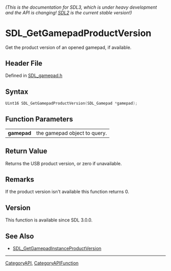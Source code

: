 ###### (This is the documentation for SDL3, which is under heavy development and the API is changing! [SDL2](https://wiki.libsdl.org/SDL2/) is the current stable version!)
# SDL_GetGamepadProductVersion

Get the product version of an opened gamepad, if available.

## Header File

Defined in [SDL_gamepad.h](https://github.com/libsdl-org/SDL/blob/main/include/SDL3/SDL_gamepad.h)

## Syntax

```c
Uint16 SDL_GetGamepadProductVersion(SDL_Gamepad *gamepad);

```

## Function Parameters

|                 |                              |
| --------------- | ---------------------------- |
| **gamepad**     | the gamepad object to query. |

## Return Value

Returns the USB product version, or zero if unavailable.

## Remarks

If the product version isn't available this function returns 0.

## Version

This function is available since SDL 3.0.0.

## See Also

* [SDL_GetGamepadInstanceProductVersion](SDL_GetGamepadInstanceProductVersion)

----
[CategoryAPI](CategoryAPI), [CategoryAPIFunction](CategoryAPIFunction)

